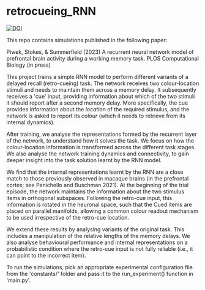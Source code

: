 # retrocueing_RNN

[![DOI](https://zenodo.org/badge/531965284.svg)](https://zenodo.org/badge/latestdoi/531965284)

This repo contains simulations published in the following paper:

Piwek, Stokes, & Summerfield (2023) A recurrent neural network model of prefrontal brain activity during a working memory task. PLOS Computational Biology (in press)

This project trains a simple RNN model to perform different variants of a delayed recall (retro-cueing) task. The network receives two colour-location stimuli and needs to maintain them across a memory delay. It subsequently receives a 'cue' input, providing information about which of the two stimuli it should report after a second memory delay. More specifically, the cue provides information about the *location* of the required stimulus, and the network is asked to report its *colour* (which it needs to retrieve from its internal dynamics).

After training, we analyse the representations formed by the recurrent layer of the network, to understand how it solves the task. We focus on how the colour-location information is transformed across the different task stages. We also analyse the network training dynamics and connectivity, to gain deeper insight into the task solution learnt by the RNN model.

We find that the internal representations learnt by the RNN are a close match to those previously observed in macaque brains (in the prefrontal cortex; see Panichello and Buschman 2021). At the beginning of the trial episode, the network maintains the information about the two stimulus items in orthogonal subspaces. Following the retro-cue input, this information is rotated in the neuronal space, such that the Cued items are placed on parallel manifolds, allowing a common colour readout mechanism to be used irrespective of the retro-cue location.

We extend these results by analysing variants of the original task. This includes a manipulation of the relative lengths of the memory delays. We also analyse behavioural performance and internal representations on a probabilistic condition where the retro-cue input is not fully reliable (i.e., it can point to the incorrect item).

To run the simulations, pick an appropriate experimental configuration file from the 'constants/' folder and pass it to the run_experiment() function in 'main.py'.
